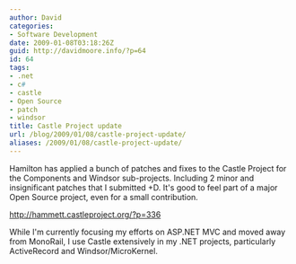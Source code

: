 ```yaml
---
author: David
categories:
- Software Development
date: 2009-01-08T03:18:26Z
guid: http://davidmoore.info/?p=64
id: 64
tags:
- .net
- c#
- castle
- Open Source
- patch
- windsor
title: Castle Project update
url: /blog/2009/01/08/castle-project-update/
aliases: /2009/01/08/castle-project-update/
---
```


Hamilton has applied a bunch of patches and fixes to the Castle Project for the Components and Windsor sub-projects. Including 2 minor and insignificant patches that I submitted +D. It's good to feel part of a major Open Source project, even for a small contribution.

http://hammett.castleproject.org/?p=336

While I'm currently focusing my efforts on ASP.NET MVC and moved away from MonoRail, I use Castle extensively in my .NET projects, particularly ActiveRecord and Windsor/MicroKernel.
